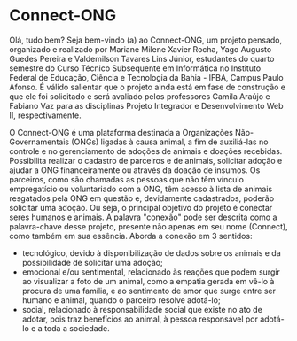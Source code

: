 # Connect-ONG

Olá, tudo bem? Seja bem-vindo (a) ao Connect-ONG, um projeto pensado, organizado e realizado por Mariane Milene Xavier Rocha, Yago Augusto Guedes Pereira e Valdemilson Tavares Lins Júnior, estudantes do quarto semestre do Curso Técnico Subsequente em Informática no Instituto Federal de Educação, Ciência e Tecnologia da Bahia - IFBA, Campus Paulo Afonso. É válido salientar que o projeto ainda está em fase de construção e que ele foi solicitado e será avaliado pelos professores Camila Araújo e Fabiano Vaz para as disciplinas Projeto Integrador e Desenvolvimento Web II, respectivamente. 

O Connect-ONG é uma plataforma destinada a Organizações Não-Governamentais (ONGs) ligadas à causa animal, a fim de auxiliá-las no controle e no gerenciamento de adoções de animais e doações recebidas. Possibilita realizar o cadastro de parceiros e de animais, solicitar adoção e ajudar a ONG financeiramente ou através da doação de insumos. Os parceiros, como são chamadas as pessoas que não têm vínculo empregatício ou voluntariado com a ONG, têm acesso à lista de animais resgatados pela ONG em questão e, devidamente cadastrados, poderão solicitar uma adoção. Ou seja, o principal objetivo do projeto é conectar seres humanos e animais. A palavra "conexão" pode ser descrita como a palavra-chave desse projeto, presente não apenas em seu nome (Connect), como também em sua essência. Aborda a conexão em 3 sentidos:
- tecnológico, devido à disponibilização de dados sobre os animais e da possibilidade de solicitar uma adoção;
- emocional e/ou sentimental, relacionado às reações que podem surgir ao visualizar a foto de um animal, como a empatia gerada em vê-lo à procura de uma família, e ao sentimento de amor que surge entre ser humano e animal, quando o parceiro resolve adotá-lo;
- social, relacionado à responsabilidade social que existe no ato de adotar, pois traz benefícios ao animal, à pessoa responsável por adotá-lo e a toda a sociedade.
